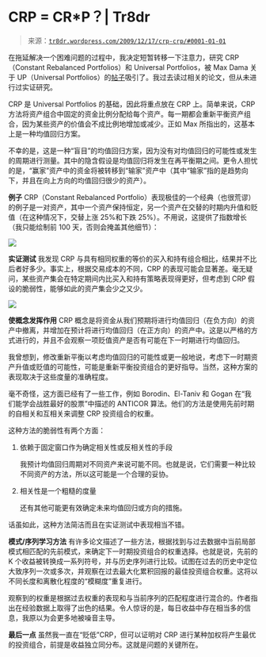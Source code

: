 <!--yml

category: 未分类

日期：2024 年 05 月 18 日 15:35:59

-->

# CRP = CR*P？| Tr8dr

> 来源：[`tr8dr.wordpress.com/2009/12/17/crp-crp/#0001-01-01`](https://tr8dr.wordpress.com/2009/12/17/crp-crp/#0001-01-01)

在拖延解决一个困难问题的过程中，我决定短暂转移一下注意力，研究 CRP（Constant Rebalanced Portfolios）和 Universal Portfolios，被 Max Dama 关于 UP（Universal Portfolios）的[帖子](http://www.maxdama.com/2009/12/universal-portfolio-thesis.html)吸引了。我过去读过相关的论文，但从未进行过实证研究。

CRP 是 Universal Portfolios 的基础，因此将重点放在 CRP 上。简单来说，CRP 方法将资产组合中固定的资金比例分配给每个资产。每一期都会重新平衡资产组合，因为某些资产的价值会不成比例地增加或减少。正如 Max 所指出的，这基本上是一种均值回归方案。

不幸的是，这是一种“盲目”的均值回归方案，因为没有对均值回归的可能性或发生的周期进行测量。其中的隐含假设是均值回归将发生在再平衡期之间。更令人担忧的是，“赢家”资产中的资金将被转移到“输家”资产中（其中“输家”指的是趋势向下，并且在向上方向的均值回归很少的资产）。

**例子** CRP（Constant Rebalanced Portfolio）表现极佳的一个经典（也很荒谬）的例子是一对资产，其中一个资产保持恒定，另一个资产在交替的时期内升值和贬值（在这种情况下，交替上涨 25%和下跌 25%）。不用说，这提供了指数增长（我只能绘制前 100 天，否则会掩盖其他细节）：

![](https://tr8dr.wordpress.com/wp-content/uploads/2009/12/picture-12.png)

**实证测试** 我发现 CRP 与具有相同权重的等价的买入和持有组合相比，结果并不比后者好多少。事实上，根据交易成本的不同，CRP 的表现可能会显著差。毫无疑问，某些资产集会在特定期间内比买入和持有策略表现得更好，但考虑到 CRP 假设的脆弱性，能够如此的资产集会少之又少。

![](https://tr8dr.wordpress.com/wp-content/uploads/2009/12/picture-42.png)

**使概念发挥作用** CRP 概念是将资金从我们预期将进行均值回归（在负方向）的资产中撤离，并增加在预计将进行均值回归（在正方向）的资产中。这是以严格的方式进行的，并且不会观察一项贬值资产是否有可能在下一时期进行均值回归。

我曾想到，修改重新平衡以考虑均值回归的可能性或更一般地说，考虑下一时期资产升值或贬值的可能性，可能是重新平衡投资组合的更好指导。当然，这种方案的表现取决于这些度量的准确程度。

毫不奇怪，这方面已经有了一些工作，例如 Borodin、El-Taniv 和 Gogan 在“我们能学会战胜最好的股票”中描述的 ANTICOR 算法。他们的方法是使用先前时期的自相关和互相关来调整 CRP 投资组合的权重。

这种方法的脆弱性有两个方面：

1.  依赖于固定窗口作为确定相关性或反相关性的手段

    我预计均值回归周期对不同资产来说可能不同。也就是说，它们需要一种比较不同资产的方法，所以这可能是一个合理的妥协。

1.  相关性是一个粗糙的度量

    还有其他可能更有效确定未来均值回归或方向的措施。

话虽如此，这种方法简洁而且在实证测试中表现相当不错。

**模式/序列学习方法** 有许多论文描述了一些方法，根据找到与过去数据中当前局部模式相匹配的先前模式，来确定下一时期投资组合的权重选择。也就是说，先前的 K 个收益被转换成一系列符号，并与历史序列进行比较。试图在过去的历史中定位大致序列一次或多次，并观察在过去最大化累积回报的最佳投资组合权重。这将以不同长度和离散化程度的“模糊度”重复进行。

观察到的权重是根据过去权重的表现和与当前序列的匹配程度进行混合的。作者指出在经验数据上取得了出色的结果。令人惊讶的是，每日收益中存在相当多的信息，我原以为会更多地被噪音主导。

**最后一点** 虽然我一直在“贬低”CRP，但可以证明对 CRP 进行某种加权将产生最优的投资组合，前提是收益独立同分布。这就是问题的关键所在。
